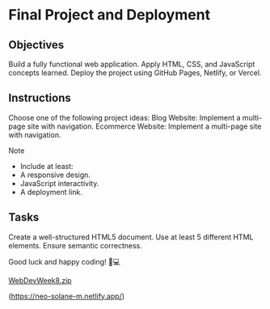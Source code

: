 # Final Project and Deployment

## Objectives
Build a fully functional web application.
Apply HTML, CSS, and JavaScript concepts learned.
Deploy the project using GitHub Pages, Netlify, or Vercel.

## Instructions
Choose one of the following project ideas:
Blog Website: Implement a multi-page site with navigation.
Ecommerce Website: Implement a multi-page site with navigation.

>[!NOTE]
> - Include at least:
> - A responsive design.
> - JavaScript interactivity.
> - A deployment link.

## Tasks

Create a well-structured HTML5 document.
Use at least 5 different HTML elements.
Ensure semantic correctness.

Good luck and happy coding! 🚀💻


[WebDevWeek8.zip](https://github.com/user-attachments/files/20034327/WebDevWeek8.zip)

(https://neo-solane-m.netlify.app/)
